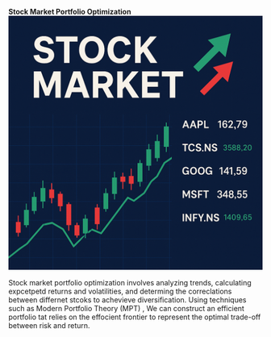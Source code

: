 **Stock Market Portfolio Optimization**
![Stock Market Banner](./stock.png)

Stock market portfolio optimization involves analyzing trends, calculating expcetpetd returns and volatilities, and determing the correclations between differnet stcoks to achevieve diversification. Using techniques such as Modern Portfolio Theory (MPT) , We can construct an efficient portfolio tat relies on the effocient frontier to represent the optimal trade-off between risk and return.
